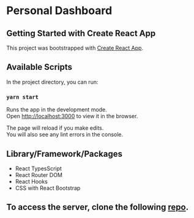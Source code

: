 # Personal Dashboard

## Getting Started with Create React App

This project was bootstrapped with [Create React App](https://github.com/facebook/create-react-app).

## Available Scripts

In the project directory, you can run:

### `yarn start`

Runs the app in the development mode.\
Open [http://localhost:3000](http://localhost:3000) to view it in the browser.

The page will reload if you make edits.\
You will also see any lint errors in the console.

## Library/Framework/Packages

- React TypesScript
- React Router DOM
- React Hooks
- CSS with React Bootstrap

## To access the server, clone the following [repo](https://github.com/danielkim107/personal-dashboard-server).